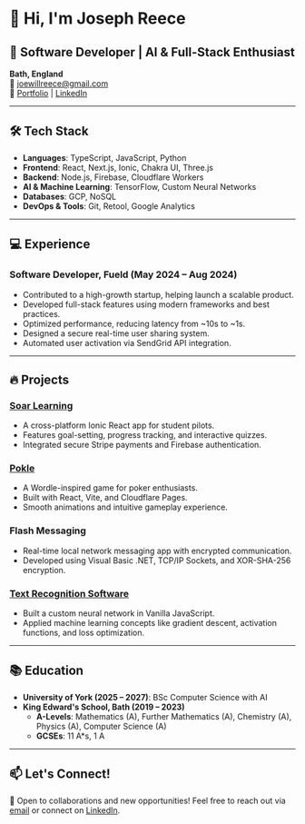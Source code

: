 # 👋 Hi, I'm Joseph Reece

## 🚀 Software Developer | AI & Full-Stack Enthusiast

**Bath, England**  
📧 joewillreece@gmail.com  
🔗 [Portfolio](https://portfolio.joseph-reece.com) | [LinkedIn](https://www.linkedin.com/in/joereece)

---

## 🛠️ Tech Stack

- **Languages**: TypeScript, JavaScript, Python
- **Frontend**: React, Next.js, Ionic, Chakra UI, Three.js
- **Backend**: Node.js, Firebase, Cloudflare Workers
- **AI & Machine Learning**: TensorFlow, Custom Neural Networks
- **Databases**: GCP, NoSQL
- **DevOps & Tools**: Git, Retool, Google Analytics

---

## 💻 Experience

### Software Developer, **Fueld** (May 2024 – Aug 2024)
- Contributed to a high-growth startup, helping launch a scalable product.
- Developed full-stack features using modern frameworks and best practices.
- Optimized performance, reducing latency from ~10s to ~1s.
- Designed a secure real-time user sharing system.
- Automated user activation via SendGrid API integration.

---

## 🔥 Projects

### [Soar Learning](https://app.soarlearning.co.uk)
- A cross-platform Ionic React app for student pilots.
- Features goal-setting, progress tracking, and interactive quizzes.
- Integrated secure Stripe payments and Firebase authentication.

### [Pokle](https://www.pokle.app)
- A Wordle-inspired game for poker enthusiasts.
- Built with React, Vite, and Cloudflare Pages.
- Smooth animations and intuitive gameplay experience.

### **Flash Messaging**
- Real-time local network messaging app with encrypted communication.
- Developed using Visual Basic .NET, TCP/IP Sockets, and XOR-SHA-256 encryption.

### [Text Recognition Software](https://github.com/JosephReece/Text-Recognition)
- Built a custom neural network in Vanilla JavaScript.
- Applied machine learning concepts like gradient descent, activation functions, and loss optimization.

---

## 📚 Education

- **University of York (2025 – 2027)**: BSc Computer Science with AI
- **King Edward's School, Bath (2019 – 2023)**
  - **A-Levels**: Mathematics (A), Further Mathematics (A), Chemistry (A), Physics (A), Computer Science (A)
  - **GCSEs**: 11 A*s, 1 A

---

## 📫 Let's Connect!

💼 Open to collaborations and new opportunities! Feel free to reach out via [email](mailto:joewillreece@gmail.com) or connect on [LinkedIn](https://www.linkedin.com/in/joereece).
